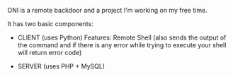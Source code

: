 ONI is a remote backdoor and a project I'm working on my free time.

It has two basic components:

- CLIENT (uses Python)
  Features: Remote Shell (also sends the output of the command and if there is any error while trying to execute your shell will return       error code)

- SERVER (uses PHP + MySQL)
